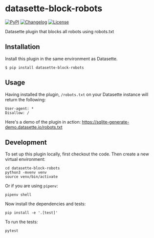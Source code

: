 # datasette-block-robots

[![PyPI](https://img.shields.io/pypi/v/datasette-block-robots.svg)](https://pypi.org/project/datasette-block-robots/)
[![Changelog](https://img.shields.io/github/v/release/simonw/datasette-block-robots?label=changelog)](https://github.com/simonw/datasette-block-robots/releases)
[![License](https://img.shields.io/badge/license-Apache%202.0-blue.svg)](https://github.com/simonw/datasette-block-robots/blob/master/LICENSE)

Datasette plugin that blocks all robots using robots.txt

## Installation

Install this plugin in the same environment as Datasette.

    $ pip install datasette-block-robots

## Usage

Having installed the plugin, `/robots.txt` on your Datasette instance will return the following:

    User-agent: *
    Disallow: /

Here's a demo of the plugin in action: https://sqlite-generate-demo.datasette.io/robots.txt

## Development

To set up this plugin locally, first checkout the code. Then create a new virtual environment:

    cd datasette-block-robots
    python3 -mvenv venv
    source venv/bin/activate

Or if you are using `pipenv`:

    pipenv shell

Now install the dependencies and tests:

    pip install -e '.[test]'

To run the tests:

    pytest
